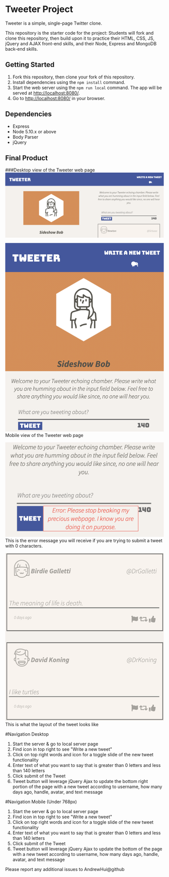 # Tweeter Project

Tweeter is a simple, single-page Twitter clone.

This repository is the starter code for the project: Students will fork and clone this repository, then build upon it to practice their HTML, CSS, JS, jQuery and AJAX front-end skills, and their Node, Express and MongoDB back-end skills.

## Getting Started

1. Fork this repository, then clone your fork of this repository.
2. Install dependencies using the `npm install` command.
3. Start the web server using the `npm run local` command. The app will be served at <http://localhost:8080/>.
4. Go to <http://localhost:8080/> in your browser.

## Dependencies

- Express
- Node 5.10.x or above
- Body Parser
- jQuery

## Final Product

###Desktop view of the Tweeter web page
!["Desktop view of the Tweeter web page"](https://github.com/AndrewHui/tweeter/blob/master/SS%20Readme/home%20page%20desktop%20view.png)








!["Mobile view of the Tweeter web page"](https://github.com/AndrewHui/tweeter/blob/master/SS%20Readme/Mobile%20View.png)
Mobile view of the Tweeter web page







!["error message"](https://github.com/AndrewHui/tweeter/blob/master/SS%20Readme/error%20message.png)
This is the error message you will receive if you are trying to submit a tweet with 0 characters.






!["layout of the tweet"](https://github.com/AndrewHui/tweeter/blob/master/SS%20Readme/Tweet%20Images.png)
This is what the layout of the tweet looks like







#Navigation Desktop

1. Start the server & go to local server page
2. Find icon in top right to see "Write a new tweet"
3. Click on top right words and icon for a toggle slide of the new tweet functionality
4. Enter text of what you want to say that is greater than 0 letters and less than 140 letters
5. Click submit of the Tweet
6. Tweet button will leverage jQuery Ajax to update the bottom right portion of the page with a new tweet according to username, how many days ago, handle, avatar, and text message

#Navigation Mobile (Under 768px)

1. Start the server & go to local server page
2. Find icon in top right to see "Write a new tweet"
3. Click on top right words and icon for a toggle slide of the new tweet functionality
4. Enter text of what you want to say that is greater than 0 letters and less than 140 letters
5. Click submit of the Tweet
6. Tweet button will leverage jQuery Ajax to update the bottom of the page with a new tweet according to username, how many days ago, handle, avatar, and text message






Please report any additional issues to AndrewHui@github